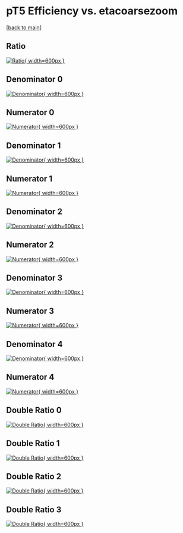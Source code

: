 # pT5 Efficiency vs. etacoarsezoom

[[back to main](./)]



## Ratio

[![Ratio](../mtv/var/pT5_loweta_13_0_eff_etacoarsezoom.png){ width=600px }](../mtv/var/pT5_loweta_13_0_eff_etacoarsezoom.pdf)

## Denominator 0

[![Denominator](../mtv/den/pT5_loweta_13_0_eff_etacoarsezoom_den0.png){ width=600px }](../mtv/den/pT5_loweta_13_0_eff_etacoarsezoom_den0.pdf)

## Numerator 0

[![Numerator](../mtv/num/pT5_loweta_13_0_eff_etacoarsezoom_num0.png){ width=600px }](../mtv/num/pT5_loweta_13_0_eff_etacoarsezoom_num0.pdf)

## Denominator 1

[![Denominator](../mtv/den/pT5_loweta_13_0_eff_etacoarsezoom_den1.png){ width=600px }](../mtv/den/pT5_loweta_13_0_eff_etacoarsezoom_den1.pdf)

## Numerator 1

[![Numerator](../mtv/num/pT5_loweta_13_0_eff_etacoarsezoom_num1.png){ width=600px }](../mtv/num/pT5_loweta_13_0_eff_etacoarsezoom_num1.pdf)

## Denominator 2

[![Denominator](../mtv/den/pT5_loweta_13_0_eff_etacoarsezoom_den2.png){ width=600px }](../mtv/den/pT5_loweta_13_0_eff_etacoarsezoom_den2.pdf)

## Numerator 2

[![Numerator](../mtv/num/pT5_loweta_13_0_eff_etacoarsezoom_num2.png){ width=600px }](../mtv/num/pT5_loweta_13_0_eff_etacoarsezoom_num2.pdf)

## Denominator 3

[![Denominator](../mtv/den/pT5_loweta_13_0_eff_etacoarsezoom_den3.png){ width=600px }](../mtv/den/pT5_loweta_13_0_eff_etacoarsezoom_den3.pdf)

## Numerator 3

[![Numerator](../mtv/num/pT5_loweta_13_0_eff_etacoarsezoom_num3.png){ width=600px }](../mtv/num/pT5_loweta_13_0_eff_etacoarsezoom_num3.pdf)

## Denominator 4

[![Denominator](../mtv/den/pT5_loweta_13_0_eff_etacoarsezoom_den4.png){ width=600px }](../mtv/den/pT5_loweta_13_0_eff_etacoarsezoom_den4.pdf)

## Numerator 4

[![Numerator](../mtv/num/pT5_loweta_13_0_eff_etacoarsezoom_num4.png){ width=600px }](../mtv/num/pT5_loweta_13_0_eff_etacoarsezoom_num4.pdf)

## Double Ratio 0

[![Double Ratio](../mtv/ratio/pT5_loweta_13_0_eff_etacoarsezoom_ratio0.png){ width=600px }](../mtv/ratio/pT5_loweta_13_0_eff_etacoarsezoom_ratio0.pdf)

## Double Ratio 1

[![Double Ratio](../mtv/ratio/pT5_loweta_13_0_eff_etacoarsezoom_ratio1.png){ width=600px }](../mtv/ratio/pT5_loweta_13_0_eff_etacoarsezoom_ratio1.pdf)

## Double Ratio 2

[![Double Ratio](../mtv/ratio/pT5_loweta_13_0_eff_etacoarsezoom_ratio2.png){ width=600px }](../mtv/ratio/pT5_loweta_13_0_eff_etacoarsezoom_ratio2.pdf)

## Double Ratio 3

[![Double Ratio](../mtv/ratio/pT5_loweta_13_0_eff_etacoarsezoom_ratio3.png){ width=600px }](../mtv/ratio/pT5_loweta_13_0_eff_etacoarsezoom_ratio3.pdf)


